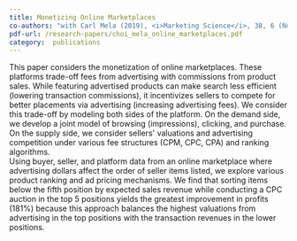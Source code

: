 ```yaml
---
title: Monetizing Online Marketplaces
co-authors: "with Carl Mela (2019), <i>Marketing Science</i>, 38, 6 (November-December), 948-972<br><ul><li> Lead Article<\li><li> Previously titled \"Online Marketplace Advertising\"<\li><li> Featured in <a href="https://www.msi.org/reports/online-marketplace-advertising/">Marketing Science Institute Working Paper Series<\a><\li><\ul>"
pdf-url: /research-papers/choi_mela_online_marketplaces.pdf
category:  publications
---
```


This paper considers the monetization of online marketplaces. These platforms trade-off fees from advertising with commissions from product sales. While featuring advertised products can make search less efficient (lowering transaction commissions), it incentivizes sellers to compete for better placements via advertising (increasing advertising fees). We consider this trade-off by modeling both sides of the platform. On the demand side, we develop a joint model of browsing (impressions), clicking, and purchase. On the supply side, we consider sellers' valuations and advertising competition under various fee structures (CPM, CPC, CPA) and ranking algorithms.<br>
Using buyer, seller, and platform data from an online marketplace where advertising dollars affect the order of seller items listed, we explore various product ranking and ad pricing mechanisms. We find that sorting items below the fifth position by expected sales revenue while conducting a CPC auction in the top 5 positions yields the greatest improvement in profits (181%) because this approach balances the highest valuations from advertising in the top positions with the transaction revenues in the lower positions.